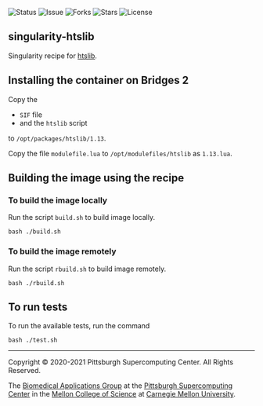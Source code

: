 ![Status](https://github.com/pscedu/singularity-htslib/actions/workflows/main.yml/badge.svg)
![Issue](https://img.shields.io/github/issues/pscedu/singularity-htslib)
![Forks](https://img.shields.io/github/forks/pscedu/singularity-htslib)
![Stars](https://img.shields.io/github/stars/pscedu/singularity-htslib)
![License](https://img.shields.io/github/license/pscedu/singularity-htslib)

## singularity-htslib
Singularity recipe for [htslib](https://github.com/samtools/htslib).

## Installing the container on Bridges 2
Copy the

* `SIF` file
* and the `htslib` script

to `/opt/packages/htslib/1.13`.

Copy the file `modulefile.lua` to `/opt/modulefiles/htslib` as `1.13.lua`.

## Building the image using the recipe

### To build the image locally
Run the script `build.sh` to build image locally.

```
bash ./build.sh
```

### To build the image remotely
Run the script `rbuild.sh` to build image remotely.

```
bash ./rbuild.sh
```

## To run tests
To run the available tests, run the command

```
bash ./test.sh
```

---
Copyright © 2020-2021 Pittsburgh Supercomputing Center. All Rights Reserved.

The [Biomedical Applications Group](https://www.psc.edu/biomedical-applications/) at the [Pittsburgh Supercomputing Center](http://www.psc.edu) in the [Mellon College of Science](https://www.cmu.edu/mcs/) at [Carnegie Mellon University](http://www.cmu.edu).
